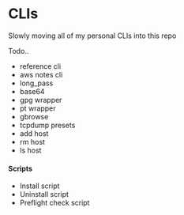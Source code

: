 CLIs
===

Slowly moving all of my personal CLIs into this repo

Todo..

* reference cli
* aws notes cli
* long_pass
* base64
* gpg wrapper
* pt wrapper
* gbrowse
* tcpdump presets
* add host
* rm host
* ls host


#### Scripts

* Install script
* Uninstall script
* Preflight check script

